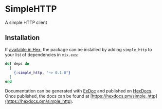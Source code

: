 # SimpleHTTP

A simple HTTP client

## Installation

If [available in Hex](https://hex.pm/docs/publish), the package can be installed
by adding `simple_http` to your list of dependencies in `mix.exs`:

```elixir
def deps do
  [
    {:simple_http, "~> 0.1.0"}
  ]
end
```

Documentation can be generated with [ExDoc](https://github.com/elixir-lang/ex_doc)
and published on [HexDocs](https://hexdocs.pm). Once published, the docs can
be found at [https://hexdocs.pm/simple_http](https://hexdocs.pm/simple_http).

